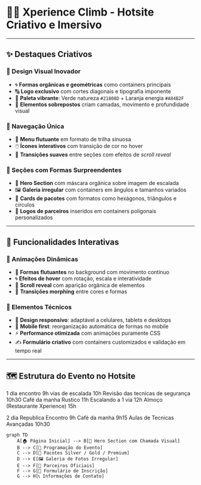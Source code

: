 # 🧗‍♂️ Xperience Climb - Hotsite Criativo e Imersivo


---

## ✨ Destaques Criativos

### 🎨 Design Visual Inovador
- 🌀 **Formas orgânicas e geométricas** como containers principais
- 🔠 **Logo exclusivo** com cortes diagonais e tipografia imponente
- 🌈 **Paleta vibrante**: Verde natureza `#21808D` + Laranja energia `#A84B2F`
- 🧩 **Elementos sobrepostos** criam camadas, movimento e profundidade visual

### 🧭 Navegação Única
- 🧵 **Menu flutuante** em formato de trilha sinuosa
- 🖱️ **Ícones interativos** com transição de cor no hover
- 🔄 **Transições suaves** entre seções com efeitos de *scroll reveal*

### 🧩 Seções com Formas Surpreendentes
- 🧗 **Hero Section** com máscara orgânica sobre imagem de escalada
- 🖼️ **Galeria irregular** com containers em ângulos e tamanhos variados
- 🧾 **Cards de pacotes** com formatos como hexágonos, triângulos e círculos
- 🤝 **Logos de parceiros** inseridos em containers poligonais personalizados

---

## 🚀 Funcionalidades Interativas

### 💫 Animações Dinâmicas
- 🎈 **Formas flutuantes** no background com movimento contínuo
- 🌀 **Efeitos de hover** com rotação, escala e interatividade
- 🧿 **Scroll reveal** com aparição orgânica de elementos
- 🧬 **Transições morphing** entre cores e formas

### 📱 Elementos Técnicos
- 📲 **Design responsivo**: adaptável a celulares, tablets e desktops
- 🤖 **Mobile first**: reorganização automática de formas no mobile
- ⚡ **Performance otimizada** com animações puramente CSS
- ✍️ **Formulário criativo** com containers customizados e validação em tempo real

---

## 🗺️ Estrutura do Evento no Hotsite

1 dia
encontro 9h
vias de escalada 10h
Revisão das tecnicas de segurança 10h30
Café da manha Rustico 11h
Escalando a 1 via 12h
Almoço (Restaurante Xperience) 15h



2 dia Republica 
Encontro 9h
Café da manha 9h15
Aulas de Tecnicas Avançadas 10h30
```mermaid
graph TD
    A[🏠 Página Inicial] --> B[🎯 Hero Section com Chamada Visual]
    B --> C[📅 Programação do Evento]
    C --> D[🥇 Pacotes Silver / Gold / Premium]
    D --> E[🖼️ Galeria de Fotos Irregular]
    E --> F[🤝 Parceiros Oficiais]
    F --> G[📝 Formulário de Inscrição]
    G --> H[📞 Informações de Contato]
